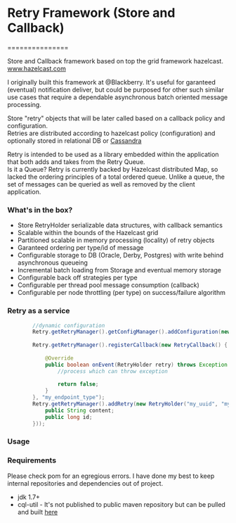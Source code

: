 # Retry Framework (Store and Callback)
===============

Store and Callback framework based on top the grid framework hazelcast.
www.hazelcast.com

I originally built this framework at @Blackberry.  It's useful for garanteed (eventual) notification deliver, but could be purposed for other such similar use cases that require a dependable asynchronous batch oriented message processing.

Store "retry" objects that will be later called based on a callback policy and configuration.  
Retries are distributed according to hazelcast policy (configuration) and optionally stored in relational DB or
[Cassandra](http://cassandra.apache.org)


Retry is intended to be used as a library embedded within the application that both adds and takes from the Retry Queue.  
Is it a Queue?
Retry is currently backed by Hazelcast distributed Map, so lacked the ordering principles of a total ordered queue.  Unlike a queue, the set of messages can be queried as well as removed by the client application.


### What's in the box?

- Store RetryHolder serializable data structures, with callback semantics
- Scalable within the bounds of the Hazelcast grid
- Partitioned scalable in memory processing (locality) of retry objects
- Garanteed ordering per type/id of message
- Configurable storage to DB (Oracle, Derby, Postgres) with write behind asynchronous queueing
- Incremental batch loading from Storage and eventual memory storage 
- Configurable back off strategies per type
- Configurable per thread pool message consumption (callback)
- Configurable per node throttling (per type) on success/failure algorithm


### Retry as a service

```java
		//dynamic configuration
		Retry.getRetryManager().getConfigManager().addConfiguration(new RetryConfiguration()); //set at will
		
		Retry.getRetryManager().registerCallback(new RetryCallback() {
			
			@Override
			public boolean onEvent(RetryHolder retry) throws Exception {
				//process which can throw exception
				
				return false;
			}
		}, "my_endpoint_type");
		Retry.getRetryManager().addRetry(new RetryHolder("my_uuid", "my_endpoint_type",new Serializable() {
			public String content;
			public long id;
		}));

```

### Usage


### Requirements
Please check pom for an egregious errors.  I have done my best to keep internal repositories and dependencies out of project.
- jdk 1.7+
- cql-util - It's not published to public maven repository but can be pulled and built [here](http://github.com/marcusbb/cql-util)


